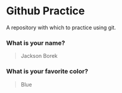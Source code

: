 # Github Practice

A repository with which to practice using git.

### What is your name?

> Jackson Borek


### What is your favorite color?

> Blue
